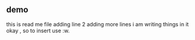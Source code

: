 ## demo
this is read me file
adding line 2 
adding more lines
i am writing things in it okay , so to insert use :w.


